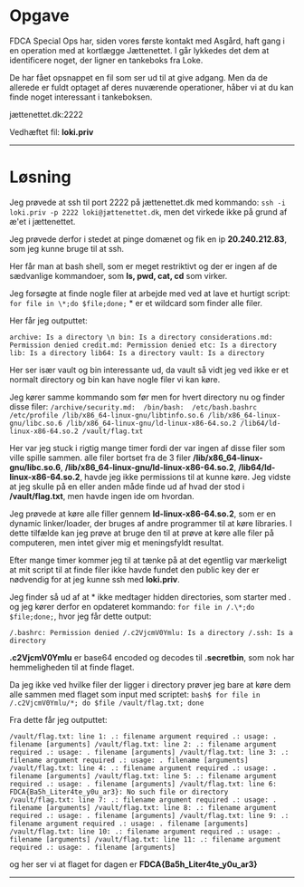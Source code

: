 # Opgave

FDCA Special Ops har, siden vores første kontakt med Asgård, haft gang i en operation med at kortlægge Jættenettet. I går lykkedes det dem at identificere noget, der ligner en tankeboks fra Loke.

De har fået opsnappet en fil som ser ud til at give adgang.
Men da de allerede er fuldt optaget af deres nuværende operationer, håber vi at du kan finde noget interessant i tankeboksen.

jættenettet.dk:2222 

Vedhæftet fil: **loki.priv**

---

# Løsning

Jeg prøvede at ssh til port 2222 på jættenettet.dk med kommando: `ssh -i loki.priv -p 2222 loki@jættenettet.dk`, men det virkede ikke på grund af æ'et i jættenettet.

Jeg prøvede derfor i stedet at pinge domænet og fik en ip **20.240.212.83**, som jeg kunne bruge til at ssh.

Her får man at bash shell, som er meget restriktivt og der er ingen af de sædvanlige kommandoer, som **ls, pwd, cat, cd** som virker.

Jeg forsøgte at finde nogle filer at arbejde med ved at lave et hurtigt script: `for file in \*;do $file;done;` \* er et wildcard som finder alle filer.

Her får jeg outputtet:

`
archive: Is a directory \n
bin: Is a directory
considerations.md: Permission denied
credit.md: Permission denied
etc: Is a directory
lib: Is a directory
lib64: Is a directory
vault: Is a directory
`

Her ser især vault og bin interessante ud, da vault så vidt jeg ved ikke er et normalt directory og bin kan have nogle filer vi kan køre.

Jeg kører samme kommando som før men for hvert directory nu og finder disse filer:
`
/archive/security.md: 
/bin/bash: 
/etc/bash.bashrc
/etc/profile
/lib/x86_64-linux-gnu/libtinfo.so.6
/lib/x86_64-linux-gnu/libc.so.6
/lib/x86_64-linux-gnu/ld-linux-x86-64.so.2
/lib64/ld-linux-x86-64.so.2
/vault/flag.txt
`

Her var jeg stuck i rigtig mange timer fordi der var ingen af disse filer som ville spille sammen. alle filer bortset fra de 3 filer 
**/lib/x86_64-linux-gnu/libc.so.6**, **/lib/x86_64-linux-gnu/ld-linux-x86-64.so.2**, **/lib64/ld-linux-x86-64.so.2**, havde jeg ikke permissions til at kunne køre. Jeg vidste at jeg skulle på en eller anden måde finde ud af hvad der stod i **/vault/flag.txt**, men havde ingen ide om hvordan.

Jeg prøvede at køre alle filler gennem **ld-linux-x86-64.so.2**, som er en dynamic linker/loader, der bruges af andre programmer til at køre libraries. I dette tilfælde kan jeg prøve at bruge den til at prøve at køre alle filer på computeren, men intet giver mig et meningsfyldt resultat.

Efter mange timer kommer jeg til at tænke på at det egentlig var mærkeligt at mit script til at finde filer ikke havde fundet den public key der er nødvendig for at jeg kunne ssh med **loki.priv**.

Jeg finder så ud af at \* ikke medtager hidden directories, som starter med . og jeg kører derfor en opdateret kommando: `for file in /.\*;do $file;done;`, hvor jeg får dette output:

`
/.bashrc: Permission denied
/.c2VjcmV0Ymlu: Is a directory
/.ssh: Is a directory
`

**.c2VjcmV0Ymlu** er base64 encoded og decodes til **.secretbin**, som nok har hemmeligheden til at finde flaget.

Da jeg ikke ved hvilke filer der ligger i directory prøver jeg bare at køre dem alle sammen med flaget som input med scriptet: `bash$ for file in /.c2VjcmV0Ymlu/*; do $file /vault/flag.txt; done`

Fra dette får jeg outputtet:

`
/vault/flag.txt: line 1: .: filename argument required
.: usage: . filename [arguments]
/vault/flag.txt: line 2: .: filename argument required
.: usage: . filename [arguments]
/vault/flag.txt: line 3: .: filename argument required
.: usage: . filename [arguments]
/vault/flag.txt: line 4: .: filename argument required
.: usage: . filename [arguments]
/vault/flag.txt: line 5: .: filename argument required
.: usage: . filename [arguments]
/vault/flag.txt: line 6: FDCA{Ba5h_Liter4te_y0u_ar3}: No such file or directory
/vault/flag.txt: line 7: .: filename argument required
.: usage: . filename [arguments]
/vault/flag.txt: line 8: .: filename argument required
.: usage: . filename [arguments]
/vault/flag.txt: line 9: .: filename argument required
.: usage: . filename [arguments]
/vault/flag.txt: line 10: .: filename argument required
.: usage: . filename [arguments]
/vault/flag.txt: line 11: .: filename argument required
.: usage: . filename [arguments]
`

og her ser vi at flaget for dagen er **FDCA{Ba5h_Liter4te_y0u_ar3}**

---
